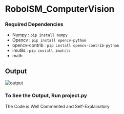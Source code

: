 # RoboISM_ComputerVision

### Required Dependencies
- Numpy : `pip install numpy`
- Opencv : `pip install opencv-python`
- opencv-contrib : `pip install opencv-contrib-python`
- imutils : `pip install imutils`
- math


## Output
![output](https://user-images.githubusercontent.com/96562370/173445758-55547043-aa24-4026-ae39-17928ce812ba.PNG)
### To See the Output, Run project.py
The Code is Well Commented and Self-Explainatory
